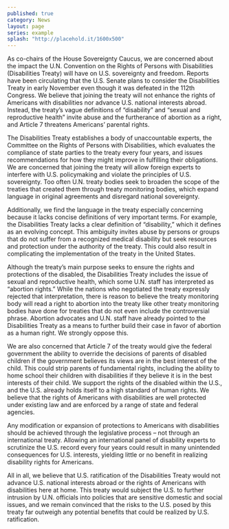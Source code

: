 ```yaml
---
published: true
category: News
layout: page
series: example
splash: "http://placehold.it/1600x500"
---
```

As co-chairs of the House Sovereignty Caucus, we are concerned about the impact the U.N. Convention on the Rights of Persons with Disabilities (Disabilities Treaty) will have on U.S. sovereignty and freedom. Reports have been circulating that the U.S. Senate plans to consider the Disabilities Treaty in early November even though it was defeated in the 112th Congress. We believe that joining the treaty will not enhance the rights of Americans with disabilities nor advance U.S. national interests abroad. Instead, the treaty’s vague definitions of “disability” and “sexual and reproductive health” invite abuse and the furtherance of abortion as a right, and Article 7 threatens Americans’ parental rights. 

The Disabilities Treaty establishes a body of unaccountable experts, the Committee on the Rights of Persons with Disabilities, which evaluates the compliance of state parties to the treaty every four years, and issues recommendations for how they might improve in fulfilling their obligations. We are concerned that joining the treaty will allow foreign experts to interfere with U.S. policymaking and violate the principles of U.S. sovereignty. Too often U.N. treaty bodies seek to broaden the scope of the treaties that created them through treaty monitoring bodies, which expand language in original agreements and disregard national sovereignty.

Additionally, we find the language in the treaty especially concerning because it lacks concise definitions of very important terms. For example, the Disabilities Treaty lacks a clear definition of “disability,” which it defines as an evolving concept. This ambiguity invites abuse by persons or groups that do not suffer from a recognized medical disability but seek resources and protection under the authority of the treaty. This could also result in complicating the implementation of the treaty in the United States.

Although the treaty’s main purpose seeks to ensure the rights and protections of the disabled, the Disabilities Treaty includes the issue of sexual and reproductive health, which some U.N. staff has interpreted as “abortion rights.” While the nations who negotiated the treaty expressly rejected that interpretation, there is reason to believe the treaty monitoring body will read a right to abortion into the treaty like other treaty monitoring bodies have done for treaties that do not even include the controversial phrase. Abortion advocates and U.N. staff have already pointed to the Disabilities Treaty as a means to further build their case in favor of abortion as a human right. We strongly oppose this.

We are also concerned that Article 7 of the treaty would give the federal government the ability to override the decisions of parents of disabled children if the government believes its views are in the best interest of the child. This could strip parents of fundamental rights, including the ability to home school their children with disabilities if they believe it is in the best interests of their child. We support the rights of the disabled within the U.S., and the U.S. already holds itself to a high standard of human rights. We believe that the rights of Americans with disabilities are well protected under existing law and are enforced by a range of state and federal agencies.

Any modification or expansion of protections to Americans with disabilities should be achieved through the legislative process – not through an international treaty. Allowing an international panel of disability experts to scrutinize the U.S. record every four years could result in many unintended consequences for U.S. interests, yielding little or no benefit in realizing disability rights for Americans.

All in all, we believe that U.S. ratification of the Disabilities Treaty would not advance U.S. national interests abroad or the rights of Americans with disabilities here at home. This treaty would subject the U.S. to further intrusion by U.N. officials into policies that are sensitive domestic and social issues, and we remain convinced that the risks to the U.S. posed by this treaty far outweigh any potential benefits that could be realized by U.S. ratification.